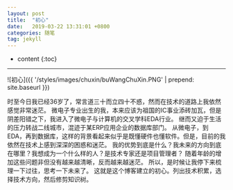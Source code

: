 ```yaml
---
layout: post
title:  "初心"
date:   2019-03-22 13:31:01 +0800
categories: 随笔
tag: jekyll
---
```


* content
{:toc}


----------------------------

![初心]({{ '/styles/images/chuxin/buWangChuXin.PNG' | prepend: site.baseurl  }})

时至今日我已经36岁了，常言道三十而立四十不惑，然而在技术的道路上我依然感觉非常迷茫。
微电子专业出生的我，本来应该为祖国的IC事业添砖加瓦，但是阴差阳错之下，我进入了微电子与计算机的交叉学科EDA行业。
继而又迫于生活的压力转战二线城市，混迹于某ERP应用企业的数据库部门。
从微电子，到EDA，再到数据库，这样的背景看起来似乎是既懂硬件也懂软件。但是，目前的我依然在技术上感到深深的困惑和迷茫。
我的优势到底是什么？我未来的方向到底在哪里？我想成为一个什么样的人？是技术专家还是项目管理者？
随着年龄的增加这些问题非但没有越来越清晰，反而越来越迷茫。
所以，是时候让我停下来梳理一下过往，思考一下未来了。
这就是这个博客建立的初心。列出技术积累，选择技术方向，然后修剪知识树。


[jekyll]:      http://jekyllrb.com
[jekyll-gh]:   https://github.com/jekyll/jekyll
[jekyll-help]: https://github.com/jekyll/jekyll-help